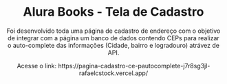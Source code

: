 <h1 align="center"> Alura Books - Tela de Cadastro </h1>

<p align="center"> Foi desenvolvido toda uma página de cadastro de endereço com o objetivo de integrar com a página um banco de dados contendo CEPs para realizar o auto-complete das informações (Cidade, bairro e logradouro) atrávez de API. </p>

<p align="center"> Acesse o link: https://pagina-cadastro-ce-pautocomplete-j7r8sg3jl-rafaelcstock.vercel.app/ </p>
